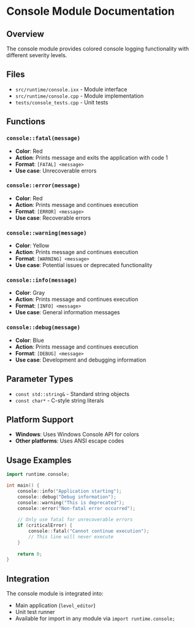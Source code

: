 # Console Module Documentation

## Overview
The console module provides colored console logging functionality with different severity levels.

## Files
- `src/runtime/console.ixx` - Module interface 
- `src/runtime/console.cpp` - Module implementation
- `tests/console_tests.cpp` - Unit tests

## Functions

### `console::fatal(message)`
- **Color**: Red
- **Action**: Prints message and exits the application with code 1
- **Format**: `[FATAL] <message>`
- **Use case**: Unrecoverable errors

### `console::error(message)`  
- **Color**: Red
- **Action**: Prints message and continues execution
- **Format**: `[ERROR] <message>`
- **Use case**: Recoverable errors

### `console::warning(message)`
- **Color**: Yellow  
- **Action**: Prints message and continues execution
- **Format**: `[WARNING] <message>`
- **Use case**: Potential issues or deprecated functionality

### `console::info(message)`
- **Color**: Gray
- **Action**: Prints message and continues execution  
- **Format**: `[INFO] <message>`
- **Use case**: General information messages

### `console::debug(message)`
- **Color**: Blue
- **Action**: Prints message and continues execution
- **Format**: `[DEBUG] <message>`
- **Use case**: Development and debugging information

## Parameter Types
- `const std::string&` - Standard string objects
- `const char*` - C-style string literals

## Platform Support
- **Windows**: Uses Windows Console API for colors
- **Other platforms**: Uses ANSI escape codes

## Usage Examples

```cpp
import runtime.console;

int main() {
    console::info("Application starting");
    console::debug("Debug information");
    console::warning("This is deprecated");
    console::error("Non-fatal error occurred");
    
    // Only use fatal for unrecoverable errors
    if (criticalError) {
        console::fatal("Cannot continue execution");
        // This line will never execute
    }
    
    return 0;
}
```

## Integration
The console module is integrated into:
- Main application (`level_editor`)  
- Unit test runner
- Available for import in any module via `import runtime.console;`
